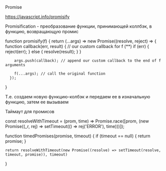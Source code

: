 Promise

https://javascript.info/promisify

Promisification - преобразование функции, принимающей коллбэк, в функцию, возвращающую промис

  function promisify(f) {
    return (...args) => new Promise((resolve, reject) => {
        function callback(err, result) { // our custom callback for f (**)
          if (err) {
            reject(err);
          } else {
            resolve(result);
          }
        }

        args.push(callback); // append our custom callback to the end of f arguments

        f(...args); // call the original function
      });
  }

Т.е. создаем новую функцию-колбэк и передаем ее в изначальную функцию, затем ее вызываем

Таймаут для промисов

  const resolveWithTimeout = (prom, time) =>
  Promise.race([prom, (new Promise((_r, rej) => setTimeout(() => rej('ERROR'), time)))]);

  function timedPromises(promise, timeout) {
    if (timeout == null) {
      return promise;
    }

    return resolveWithTimeout(new Promise((resolve) => setTimeout(resolve, timeout, promise)), timeout)
  }

